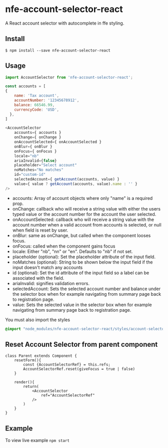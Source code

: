 # nfe-account-selector-react

A React account selector with autocomplete in ffe styling.

## Install

```
$ npm install --save nfe-account-selector-react
```

## Usage

```javascript
import AccountSelector from 'nfe-account-selector-react';

const accounts = [
{
    name: 'Tax account',
    accountNumber: '12345678912',
    balance: 66546.99,
    currencyCode: 'USD',
  },
]

<AccountSelector
    accounts={ accounts }
    onChange={ onChange }
    onAccountSelected={ onAccountSelected }
    onBlur={ onBlur }
    onFocus={ onFocus }
    locale="nb"
    ariaInvalid={false}
    placeholder="Select account"
    noMatches="No matches"
    id="custom-id"
    selectedAccount={ getAccount(accounts, value) }
    value={ value ? getAccount(accounts, value).name : '' }
/>
```
- accounts: Array of account objects where only "name" is a required prop.
- onChange: callback who will receive a string value with either the users typed value or the account number for the account the user selected.
- onAccountSelected: callback who will receive a string value with the account number when a valid account from accounts is selected, or null when field is reset by user.
- onBlur: same as onChange, but called when the component looses focus.
- onFocus: called when the component gains focus
- locale: Either "nb", "nn" or "en". Defaults to "nb" if not set.
- placeholder (optional): Set the placeholder attribute of the input field.
- noMatches (optional): String to be shown below the input field if the input doesn't match any accounts
- id (optional): Set the id attribute of the input field so a label can be associated with the field.
- ariaInvalid: signifies validation errors.
- selectedAccount: Sets the selected account number and balance under the selector box when for example navigating from summary page back to registration page.
- value: Sets the selected value in the selector box when for example navigating from summary page back to registration page.

You must also import the styles
```css
@import "node_modules/nfe-account-selector-react/styles/account-selector.less";
```

## Reset Account Selector from parent component

```
class Parent extends Component {
    resetForm(){
        const {AccountSelectorRef} = this.refs;
        AccountSelectorRef.reset(giveFocus = true | false)
    }

    render(){
        return(
            <AccountSelector
                ref="AccountSelectorRef"
            />
        )
    }
}
```
## Example

To view live example `npm start`


